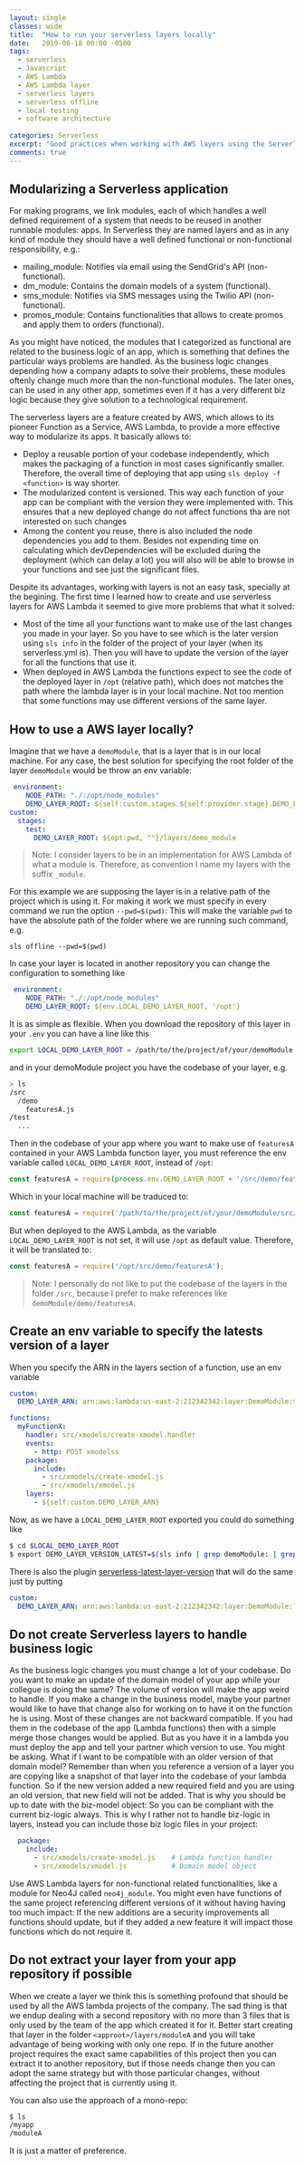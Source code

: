 ```yaml
---
layout: single
classes: wide
title:  "How to run your serverless layers locally"
date:   2019-08-18 00:00 -0500
tags:
  - serverless
  - Javascript
  - AWS Lambda
  - AWS Lambda layer
  - serverless layers
  - serverless offline
  - local testing 
  - software architecture 
 
categories: Serverless
excerpt: "Good practices when working with AWS layers using the Serverless framework"
comments: true
---
```


## Modularizing a Serverless application

For making programs, we link modules, each of which handles a well defined requirement of a system that
needs to be reused in another runnable modules: apps. In Serverless they are named layers and as in any kind of module
they should have a well defined functional or non-functional responsibility, e.g.:

* mailing_module: Notifies via email using the SendGrid's API (non-functional).
* dm_module: Contains the domain models of a system (functional).
* sms_module: Notifies via SMS messages using the Twilio API (non-functional).
* promos_module: Contains functionalities that allows to create promos and apply them to orders (functional).

As you might have noticed, the modules that I categorized as functional are related to the business logic of an app, which
is something that defines the particular ways problems are handled. As the business logic changes depending how a company adapts
to solve their problems, these modules oftenly change much more than the non-functional modules. The later ones, can be used
in any other app, sometimes even if it has a very different biz logic because they give solution to a technological requirement.

The serverless layers are a feature created by AWS, which allows to its pioneer Function as a Service, AWS Lambda, to provide a
more effective way to modularize its apps. It basically allows to:

* Deploy a reusable portion of your codebase independently, which makes the packaging of a function in most cases significantly smaller.
Therefore, the overall time of deploying that app using `sls deploy -f <function>` is way shorter.
* The modularized content is versioned. This way each function of your app can be compliant with the version they were implemented with.
This ensures that a new deployed change do not affect functions tha are not interested on such changes
* Among the content you reuse, there is also included the node dependencies you add to them. Besides not expending time on calculating which
devDependencies will be excluded during the deployment (which can delay a lot) you will also will be able to browse in your functions and see
just the significant files.

Despite its advantages, working with layers is not an easy task, specially at the begining. The first time I learned how to create and
use serverless layers for AWS Lambda it seemed to give more problems that what it solved:

* Most of the time all your functions want to make use of the last changes you made in your layer. So you have to see which is the later version
using `sls info` in the folder of the project of your layer (when its serverless.yml is). Then you will have to update the version of the layer
for all the functions that use it.
* When deployed in AWS Lambda the functions expect to see the code of the deployed layer in `/opt` (relative path), which does not matches
the path where the lambda layer is in your local machine. Not too mention that some functions may use different versions of the same layer.

## How to use a AWS layer locally?

Imagine that we have a `demoModule`, that is a layer that is in our local machine. For any case, the best solution for specifying the
root folder of the layer `demoModule` would be throw an env variable:

```yml
 environment:
    NODE_PATH: "./:/opt/node_modules"
    DEMO_LAYER_ROOT: ${self:custom.stages.${self:provider.stage}.DEMO_LAYER_ROOT, '/opt'}
custom:
  stages:
    test:
      DEMO_LAYER_ROOT: ${opt:pwd, ""}/layers/demo_module
```

> Note: I consider layers to be in an implementation for AWS Lambda of what a module is. Therefore, as convention I name my layers with the suffix `_module`.

For this example we are supposing the layer is in a relative path of the project which is using it. For making it work we must specify in
every command we run the option `--pwd=$(pwd)`: This will make the variable `pwd` to have the absolute path of the folder where we are
running such command, e.g.

```
sls offline --pwd=$(pwd)
```

In case your layer is located in another repository you can change the configuration to something like

```yml
 environment:
    NODE_PATH: "./:/opt/node_modules"
    DEMO_LAYER_ROOT: ${env.LOCAL_DEMO_LAYER_ROOT, '/opt'}
```

It is as simple as flexible. When you download the repository of this layer in your `.env` you can have a line like this

```bash
export LOCAL_DEMO_LAYER_ROOT = /path/to/the/project/of/your/demoModule
```

and in your demoModule project you have the codebase of your layer, e.g.

```bash
> ls
/src
  /demo
    featuresA.js
/test
  ...
```

Then in the codebase of your app where you want to make use of `featuresA` contained in your AWS Lambda function layer,
you must reference the env variable called `LOCAL_DEMO_LAYER_ROOT`, instead of `/opt`:

```javascript
const featuresA = require(process.env.DEMO_LAYER_ROOT + '/src/demo/featuresA');
````

Which in your local machine will be traduced to:

```javascript
const featuresA = require('/path/to/the/project/of/your/demoModule/src/demo/featuresA');
````

But when deployed to the AWS Lambda, as the variable `LOCAL_DEMO_LAYER_ROOT` is not set, it will use `/opt` as default value.
Therefore, it will be translated to:

```javascript
const featuresA = require('/opt/src/demo/featuresA');
````

> Note: I personally do not like to put the codebase of the layers in the folder `/src`, because I prefer to make
> references like `demoModule/demo/featuresA`.

## Create an env variable to specify the latests version of a layer

When you specify the ARN in the layers section of a function, use an env variable

```yml
custom:
  DEMO_LAYER_ARN: arn:aws:lambda:us-east-2:212342342:layer:DemoModule:${env.DEMO_LAYER_VERSION_LATEST}

functions:
  myFunctionX:
    handler: src/xmodels/create-xmodel.handler
    events:
      - http: POST xmodelss
    package:
      include:
        - src/xmodels/create-xmodel.js
        - src/xmodels/xmodel.js
    layers:
      - ${self:custom.DEMO_LAYER_ARN}
```

Now, as we have a `LOCAL_DEMO_LAYER_ROOT` exported you could do something like

```bash
$ cd $LOCAL_DEMO_LAYER_ROOT
$ export DEMO_LAYER_VERSION_LATEST=$(sls info | grep demoModule: | grep -oE "[^:]+$")
```

There is also the plugin [serverless-latest-layer-version](https://www.npmjs.com/package/serverless-latest-layer-version) that will do
the same just by putting

```yml
custom:
  DEMO_LAYER_ARN: arn:aws:lambda:us-east-2:212342342:layer:DemoModule:latest
```

## Do not create Serverless layers to handle business logic

As the business logic changes you must change a lot of your codebase. Do you want to make an update of the domain model of your
app while your collegue is doing the same? The volume of version will make the app weird to handle. If you make a change in the
business model, maybe your partner would like to have that change also for working on to have it on the function he is using.
Most of these changes are not backward compatible. If you had them in the codebase of the app (Lambda functions) then with a simple
merge those changes would be applied. But as you have it in a lambda you must deploy the app and tell your partner
which version to use. You might be asking. What if I want to be compatible with an older version of that domain model?
Remember than when you reference a version of a layer you are copying like a snapshot of that layer into the codebase of your lambda 
function. So if the new version added a new required field and you are using an old version, that new field will not be added. 
That is why you should be up to date with the biz-model object: So you can be compliant with the current biz-logic always.
This is why I rather not to handle biz-logic in layers, instead you can include those biz logic files in your project:

```yml
  package:
    include:
      - src/xmodels/create-xmodel.js    # Lambda function handler
      - src/xmodels/xmodel.js           # Domain model object
```

Use AWS Lambda layers for non-functional related functionalities, like a module for Neo4J called `neo4j_module`. You might even
have functions of the same project referencing different versions of it without having having too much impact: If the new additions are a
security improvements all functions should update, but if they added a new feature it will impact those functions which do not require it.

## Do not extract your layer from your app repository if possible

When we create a layer we think this is something profound that should be used by all the AWS lambda projects of the company. The
sad thing is that we endup dealing with a second repository with no more than 3 files that is only used by the team of the app which
created it for it. Better start creating that layer in the folder `<approot>/layers/moduleA` and you will take advantage of being 
working with only one repo. If in the future another project requires the exact same capabilities of this project then you can extract it
to another repository, but if those needs change then you can adopt the same strategy but with those particular changes, without affecting
the project that is currently using it.

You can also use the approach of a mono-repo:

```bash
$ ls
/myapp
/moduleA
```

It is just a matter of preference.
